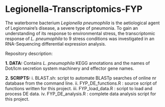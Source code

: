 # Legionella-Transcriptomics-FYP

The waterborne bacterium _Legionella pneumophila_ is the aetiological agent of Legionnaire’s disease, a severe type of pneumonia. To gain an understanding of its response to environmental stress, the transcriptomic response of _L. pneumophila_ to 9 stress conditions was investigated in an RNA-Sequencing differential expression analysis. 


Repository description: 

**1. DATA:**
  Contains _L. pneumophila_ KEGG annotations and the names of Dot/Icm secretion system machinery and effector gene names. 
  
  **2. SCRIPTS:**
  i. BLAST.sh: script to automate BLASTp searches of online nr database from the command line.
  ii. FYP_DE_functions.R : source script of functions written for this project. 
  iii. FYP_load_data.R : script to load and process DE data.
  iv. FYP_DE_analysis.R : complete data analysis script for this project. 
